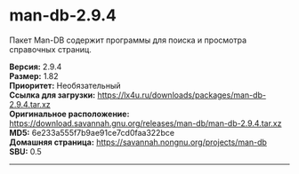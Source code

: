 # man-db-2.9.4

Пакет Man-DB содержит программы для поиска и просмотра справочных страниц.

**Версия:** 2.9.4
<br />
**Размер:** 1.82
<br />
**Приоритет:** Необязательный
<br />
**Ссылка для загрузки:** https://lx4u.ru/downloads/packages/man-db-2.9.4.tar.xz
<br />
**Оригинальное расположение:** https://download.savannah.gnu.org/releases/man-db/man-db-2.9.4.tar.xz
<br />
**MD5:** 6e233a555f7b9ae91ce7cd0faa322bce
<br />
**Домашняя страница:** https://savannah.nongnu.org/projects/man-db
        <br />**SBU:** 0.5

***
            